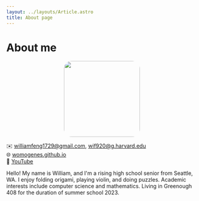 ```yaml
---
layout: ../layouts/Article.astro
title: About page
---
```


# About me

<div style="width: 100%; display: flex; justify-content: center;">
  <img
    src="/assets/images/william_in_fab_lab.png"
    width="200px"
    height="200px"
    style="object-fit: cover; border-radius: 20px;" />
</div>

✉️ williamfeng1729@gmail.com, wif920@g.harvard.edu \
🌐 <a href="https://womogenes.github.io">womogenes.github.io</a> \
🎥 <a href="https://youtube.com/c/WilliamYFeng">YouTube</a>

Hello! My name is William, and I'm a rising high school senior from Seattle, WA. I enjoy folding origami, playing violin, and doing puzzles. Academic interests include computer science and mathematics. Living in Greenough 408 for the duration of summer school 2023.

<style>
</style>
